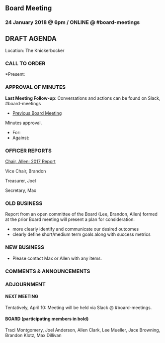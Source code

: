 ## Board Meeting
### 24 January 2018 @ 6pm / ONLINE @ #board-meetings

## DRAFT AGENDA

Location: The Knickerbocker


### CALL TO ORDER
*Present:

### APPROVAL OF MINUTES
**Last Meeting Follow-up**: Conversations and actions can be found on Slack, #board-meetings
- [Previous Board Meeting](https://github.com/citizenlabsgr/community/blob/master/governance/bd_minutes/2017-10-10.md)

Minutes approval.
- For:
- Against:

### OFFICER REPORTS

[Chair, Allen: 2017 Report](https://docs.google.com/presentation/d/1trdaqvTuPtLvHXc-Cji_W7S0olyV1bRJ4QV6iTU9tsA/edit?usp=sharing)

Vice Chair, Brandon

Treasurer, Joel

Secretary, Max

### OLD BUSINESS

Report from an open committee of the Board (Lee, Brandon, Allen) formed at the prior Board meeting will present a plan for consideration:
- more clearly identify and communicate our desired outcomes
- clearly define short/medium term goals along with success metrics

### NEW BUSINESS

- Please contact Max or Allen with any items.

### COMMENTS & ANNOUNCEMENTS

### ADJOURNMENT

#### NEXT MEETING
Tentatively, April 10: Meeting will be held via Slack @ #board-meetings.

#### BOARD (participating members in bold)
Traci Montgomery, Joel Anderson, Allen Clark, Lee Mueller, Jace Browning, Brandon Klotz, Max Dillivan
